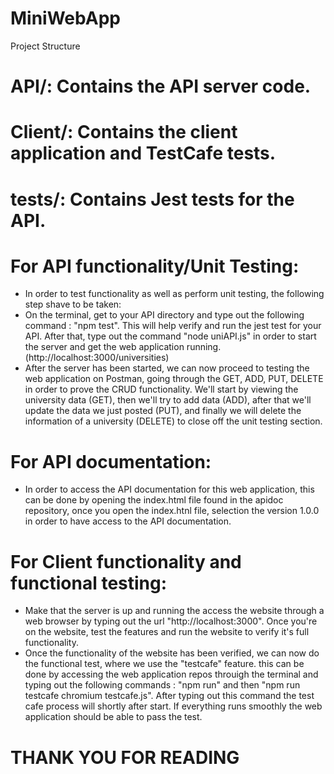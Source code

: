 # MiniWebApp
Project Structure

   # API/: Contains the API server code.
   # Client/: Contains the client application and TestCafe tests.
   # tests/: Contains Jest tests for the API.


# For API functionality/Unit Testing:
- In order to test functionality as well as perform unit testing, the following step shave to be taken:
- On the terminal, get to your API directory and type out the following command : "npm test". This will help verify and run the jest test for your API. After that, type out the command "node uniAPI.js" in  order to start the server and get the web application running. (http://localhost:3000/universities)
- After the server has been started, we can now proceed to testing the web application on Postman, going through the GET, ADD, PUT, DELETE in order to prove the CRUD functionality. We'll start by viewing the university data (GET), then we'll try to add data (ADD), after that we'll update the data we just posted (PUT), and finally we will delete the information of a university (DELETE) to close off the unit testing section.


# For API documentation:
- In order to access the API documentation for this web application, this can be done by opening the index.html file found in the apidoc repository, once you open the index.htnl file, selection the version 1.0.0 in order to have access to the API documentation.


# For Client functionality and functional testing:
- Make that the server is up and running the access the website through a web browser by typing out the url "http://localhost:3000". Once you're on the website, test the features and run the website to verify it's full functionality.
- Once the functionality of the website has been verified, we can now do the functional test, where we use the "testcafe" feature. this can be done by accessing the web application repos throuigh the terminal and typing out the following commands :  "npm run" and then "npm run testcafe chromium testcafe.js". After typing out this command the test cafe process will shortly after start. If everything runs smoothly the web application should be able to pass the test.


# THANK YOU FOR READING
